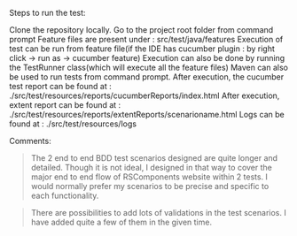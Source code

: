 Steps to run the test:

Clone the repository locally.
Go to the project root folder from command prompt
Feature files are present under : src/test/java/features
Execution of test can be run from feature file(if the IDE has cucumber plugin : by right click -> run as -> cucumber feature)
Execution can also be done by running the TestRunner class(which will execute all the feature files)
Maven can also be used to run tests from command prompt.
After execution, the cucumber test report can be found at : ./src/test/resources/reports/cucumberReports/index.html
After execution, extent report can be found at : ./src/test/resources/reports/extentReports/scenarioname.html
Logs can be found at : ./src/test/resources/logs

Comments:

> The 2 end to end BDD test scenarios designed are quite longer and detailed. Though it is not ideal, I designed in that way to cover the major end to end flow of RSComponents website within 2 tests. I would normally prefer my scenarios to be precise and specific to each functionality.

> There are possibilities to add lots of validations in the test scenarios. I have added quite a few of them in the given time.